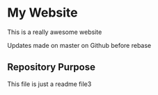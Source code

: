# My Website
This is a really awesome website

Updates made on master on Github before rebase

## Repository Purpose

This file is just a readme file3

